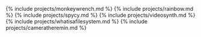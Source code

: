 <div class="projects" markdown="block">
{% include projects/monkeywrench.md %}
{% include projects/rainbow.md %}
{% include projects/spycy.md %}
{% include projects/videosynth.md %}
{% include projects/whatisafilesystem.md %}
{% include projects/cameratheremin.md %}
</div>

